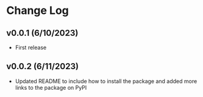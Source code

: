# Change Log

## v0.0.1 (6/10/2023)
- First release

## v0.0.2 (6/11/2023)
- Updated README to include how to install the package and added more links to the package on PyPI
